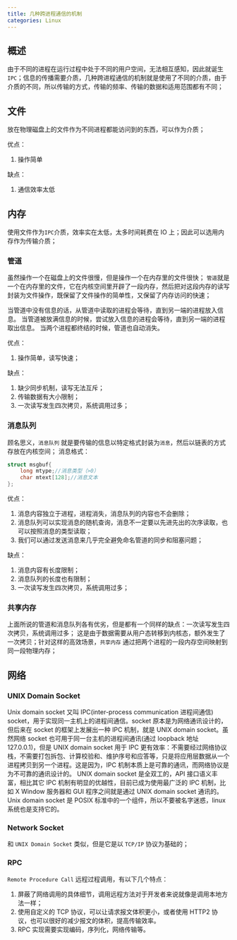 ```yaml
---
title: 几种跨进程通信的机制
categories: Linux
---
```


## 概述
由于不同的进程在运行过程中处于不同的用户空间，无法相互感知，因此就诞生 `IPC`；信息的传播需要介质，几种跨进程通信的机制就是使用了不同的介质，由于介质的不同，所以传输的方式，传输的频率、传输的数据和适用范围都有不同；

## 文件
放在物理磁盘上的文件作为不同进程都能访问到的东西，可以作为介质；

优点：
1. 操作简单

缺点：
1. 通信效率太低

## 内存
使用文件作为`IPC`介质，效率实在太低，太多时间耗费在 IO 上；因此可以选用内存作为传输介质；
### 管道
虽然操作一个在磁盘上的文件很慢，但是操作一个在内存里的文件很快；
`管道`就是一个在内存里的文件，它在内核空间里开辟了一段内存，然后把对这段内存的读写封装为文件操作，既保留了文件操作的简单性，又保留了内存访问的快速；

当管道中没有信息的话，从管道中读取的进程会等待，直到另一端的进程放入信息。
当管道被放满信息的时候，尝试放入信息的进程会等待，直到另一端的进程取出信息。
当两个进程都终结的时候，管道也自动消失。

优点：
1. 操作简单，读写快速；

缺点：
1. 缺少同步机制，读写无法互斥；
2. 传输数据有大小限制；
3. 一次读写发生四次拷贝，系统调用过多；

### 消息队列
顾名思义，`消息队列` 就是要传输的信息以特定格式封装为`消息`，然后以链表的方式存放在内核空间；
消息格式：
```C
struct msgbuf{
	long mtype;//消息类型（>0）
	char mtext[128];//消息文本
};
```

优点：
1. 消息内容独立于进程，进程消失，消息队列的内容也不会删除；
2. 消息队列可以实现消息的随机查询，消息不一定要以先进先出的次序读取，也可以按照消息的类型读取；
3. 我们可以通过发送消息来几乎完全避免命名管道的同步和阻塞问题；

缺点：
1. 消息内容有长度限制；
2. 消息队列的长度也有限制；
3. 一次读写发生四次拷贝，系统调用过多；

### 共享内存

上面所说的管道和消息队列各有优劣，但是都有一个同样的缺点：一次读写发生四次拷贝，系统调用过多；
这是由于数据需要从用户态转移到内核态，额外发生了一次拷贝；针对这样的高效场景，`共享内存` 通过把两个进程的一段内存空间映射到同一段物理内存；

## 网络

### UNIX Domain Socket

Unix domain socket 又叫 IPC(inter-process communication 进程间通信) socket，用于实现同一主机上的进程间通信。socket 原本是为网络通讯设计的，但后来在 socket 的框架上发展出一种 IPC 机制，就是 UNIX domain socket。虽然网络 socket 也可用于同一台主机的进程间通讯(通过 loopback 地址 127.0.0.1)，但是 UNIX domain socket 用于 IPC 更有效率：不需要经过网络协议栈，不需要打包拆包、计算校验和、维护序号和应答等，只是将应用层数据从一个进程拷贝到另一个进程。这是因为，IPC 机制本质上是可靠的通讯，而网络协议是为不可靠的通讯设计的。
UNIX domain socket 是全双工的，API 接口语义丰富，相比其它 IPC 机制有明显的优越性，目前已成为使用最广泛的 IPC 机制，比如 X Window 服务器和 GUI 程序之间就是通过 UNIX domain socket 通讯的。
Unix domain socket 是 POSIX 标准中的一个组件，所以不要被名字迷惑，linux 系统也是支持它的。

### Network Socket
和 `UNIX Domain Socket` 类似，但是它是以 `TCP/IP` 协议为基础的；

### RPC
`Remote Procedure Call` 远程过程调用，有以下几个特点：
1. 屏蔽了网络调用的具体细节，调用远程方法对于开发者来说就像是调用本地方法一样；
2. 使用自定义的 TCP 协议，可以让请求报文体积更小，或者使用 HTTP2 协议，也可以很好的减少报文的体积，提高传输效率。
3. RPC 实现需要实现编码，序列化，网络传输等。


